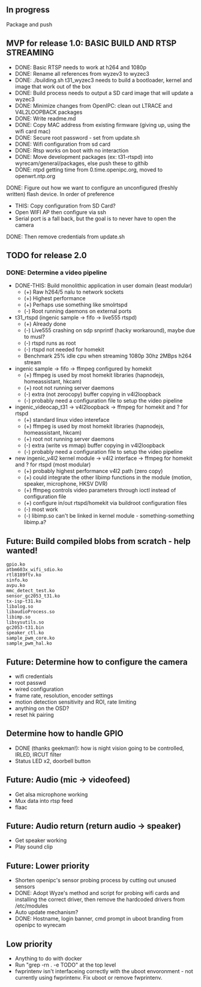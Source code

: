 
## In progress
Package and push

## MVP for release 1.0: BASIC BUILD AND RTSP STREAMING
* DONE: Basic RTSP needs to work at h264 and 1080p
* DONE: Rename all references from wyzev3 to wyzec3
* DONE: ./building.sh t31_wyzec3 needs to build a bootloader, kernel and image that work out of the box
* DONE: Build process needs to output a SD card image that will update a wyzec3
* DONE: Minimize changes from OpenIPC: clean out LTRACE and V4L2LOOPBACK packages
* DONE: Write readme.md
* DONE: Copy MAC address from existing firmware (giving up, using the wifi card mac)
* DONE: Secure root password - set from update.sh
* DONE: Wifi configuration from sd card
* DONE: Rtsp works on boot with no interaction
* DONE: Move development packages (ex: t31-rtspd) into wyrecam/general/packages, else push these to githib
* DONE: ntpd getting time from 0.time.openipc.org, moved to openwrt.ntp.org

DONE: Figure out how we want to configure an unconfigured (freshly written) flash device. In order of preference
* THIS: Copy configuration from SD Card?
* Open WIFI AP then configure via ssh
* Serial port is a fall back, but the goal is to never have to open the camera

DONE: Then remove credentials from update.sh

## TODO for release 2.0 
### DONE: Determine a video pipeline
* DONE-THIS: Build monolithic application in user domain (least modular)
	* (+) Raw h264/5 nalu to network sockets
	* (+) Highest performance 
	* (+) Perhaps use something like smolrtspd
	* (-) Root running daemons on external ports
* t31_rtspd (ingenic sample -> fifo -> live555 rtspd)
	* (+) Already done
	* (-) Live555 crashing on sdp snprintf (hacky workaround), maybe due to musl?
	* (-) rtspd runs as root
	* (-) rtspd not needed for homekit
	* Benchmark 25% idle cpu when streaming 1080p 30hz 2MBps h264 stream
* ingenic sample -> fifo -> ffmpeg configured by homekit
	* (+) ffmpeg is used by most homekit libraries (hapnodejs, homeassistant, hkcam)
	* (+) root not running server daemons
	* (-) extra (not zerocopy) buffer copying in v4l2loopback
	* (-) probably need a configuration file to setup the video pipeline
* ingenic_videocap_t31 -> v4l2loopback -> ffmpeg for homekit and ? for rtspd 
	* (+) standard linux video intereface
	* (+) ffmpeg is used by most homekit libraries (hapnodejs, homeassistant, hkcam)
	* (+) root not running server daemons
	* (-) extra (write vs mmap) buffer copying in v4l2loopback
	* (-) probably need a configuration file to setup the video pipeline
* new ingenic_v4l2 kernel module -> v4l2 interface -> ffmpeg for homekit and ? for rtspd (most modular)
	* (+) probably highest performance v4l2 path (zero copy)
	* (+) could integrate the other libimp functions in the module (motion, speaker, microphone, HKSV DVR)
	* (+) ffmpeg controls video parameters through ioctl instead of configuration file
	* (+) configure in/out rtspd/homekit via buildroot configuration files
	* (-) most work
	* (-) libimp.so can't be linked in kernel module - something-something libimp.a?

## Future: Build compiled blobs from scratch - help wanted!
```audio.ko 
gpio.ko
atbm603x_wifi_sdio.ko
rtl8189ftv.ko
sinfo.ko
avpu.ko
mmc_detect_test.ko
sensor_gc2053_t31.ko
tx-isp-t31.ko
libalog.so
libaudioProcess.so
libimp.so
libsysutils.so
gc2053-t31.bin
speaker_ctl.ko
sample_pwm_core.ko
sample_pwm_hal.ko
```

## Future: Determine how to configure the camera
* wifi credentials
* root passwd
* wired configuration
* frame rate, resolution, encoder settings
* motion detection sensitivity and ROI, rate limiting
* anything on the OSD?
* reset hk pairing

## Determine how to handle GPIO
* DONE (thanks geekman!): how is night vision going to be controlled, IRLED, IRCUT filter
* Status LED x2, doorbell button

## Future: Audio (mic -> videofeed)
* Get alsa microphone working
* Mux data into rtsp feed
* flaac

## Future: Audio return (return audio -> speaker)
* Get speaker working
* Play sound clip

## Future: Lower priority
* Shorten openipc's sensor probing process by cutting out unused sensors
* DONE: Adopt Wyze's method and script for probing wifi cards and installing the correct driver, then remove the hardcoded drivers from /etc/modules
* Auto update mechanism?
* DONE: Hostname, login banner, cmd prompt in uboot branding from openipc to wyrecam

## Low priority
* Anything to do with docker
* Run "grep -rn . -e TODO" at the top level 
* fwprintenv isn't interfaceing correctly with the uboot envoronment - not currently using fwprintenv. Fix uboot or remove fwprintenv.

